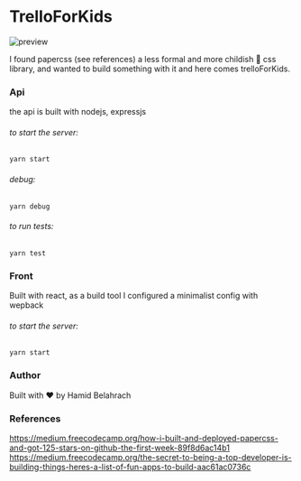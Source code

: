 # TrelloForKids

![preview](https://rawgit.com/hbelahrach/TrelloForKids/master/frontend/src/assets/images/presentation.gif)


I found papercss (see references) a less formal and more childish 👶 css library, and wanted to build something with it and here comes trelloForKids.

### Api

the api is built with nodejs, expressjs

###### to start the server:
```
yarn start
```

###### debug:
```
yarn debug
```

###### to run tests:
```
yarn test
```

### Front
Built with react, as a build tool I configured a minimalist config with wepback

###### to start the server:
```
yarn start
```

### Author
Built with ❤️ by Hamid Belahrach 

### References
https://medium.freecodecamp.org/how-i-built-and-deployed-papercss-and-got-125-stars-on-github-the-first-week-89f8d6ac14b1
https://medium.freecodecamp.org/the-secret-to-being-a-top-developer-is-building-things-heres-a-list-of-fun-apps-to-build-aac61ac0736c
